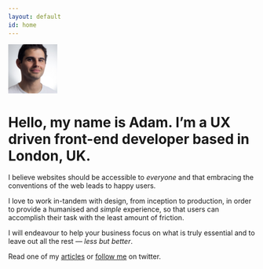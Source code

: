```yaml
---
layout: default
id: home
---
```


<div class="face">
	<img src="/assets/img/avatar.jpg" alt="Adam Photo" width="100" height="100">
</div>

# Hello, my name is Adam. I’m a UX driven front-end developer based in London, UK.

I believe websites should be accessible to *everyone* and that embracing the conventions of the web leads to happy users.

I love to work in-tandem with design, from inception to production, in order to provide a humanised and *simple* experience, so that users can accomplish their task with the least amount of friction.

I will endeavour to help your business focus on what is truly essential and to leave out all the rest &mdash; *less but better*.

<p class="read">Read one of my <a href="/articles">articles</a> or <a href="http://www.twitter.com/adambsilver/">follow me</a> on twitter.</p>

<!-- est -->